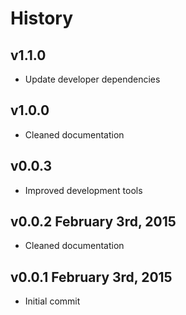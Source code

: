 # History

## v1.1.0
- Update developer dependencies

## v1.0.0
- Cleaned documentation

## v0.0.3
- Improved development tools

## v0.0.2 February 3rd, 2015
- Cleaned documentation

## v0.0.1 February 3rd, 2015
- Initial commit
